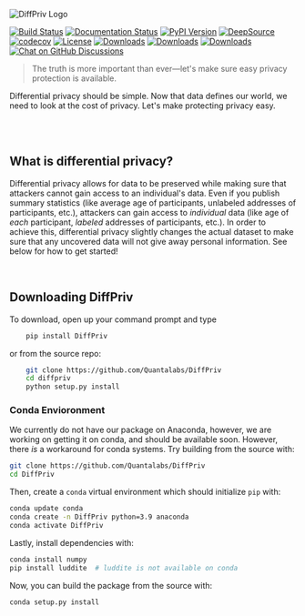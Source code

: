 ![DiffPriv Logo](https://docs.google.com/drawings/d/e/2PACX-1vQ8A92uJpy4g09GFYxayNQXOvtl0wmXXkYFiteDFSaXVcfdbcm835wc_IjjlKHlM94rjdsM7H1Szzjq/pub?w=600)

[![Build Status](https://www.travis-ci.com/Quantalabs/DiffPriv.svg?branch=master)](https://www.travis-ci.com/Quantalabs/DiffPriv)
[![Documentation Status](https://readthedocs.org/projects/diffpriv/badge/?version=latest)](https://diffpriv.readthedocs.io/en/latest/?badge=latest)
[![PyPI Version](https://shields.mitmproxy.org/pypi/v/DIffPriv.svg)](https://pypi.org/project/DiffPriv)
[![DeepSource](https://deepsource.io/gh/Quantalabs/DiffPriv.svg/?label=active+issues&show_trend=true)](https://deepsource.io/gh/Quantalabs/DiffPriv/?ref=repository-badge)
[![codecov](https://codecov.io/gh/Quantalabs/DiffPriv/branch/master/graph/badge.svg?token=wCz4qTJxEO)](https://codecov.io/gh/Quantalabs/DiffPriv)
[![License](https://img.shields.io/badge/License-GNU%20GPL%20v3.0-green)](https://github.com/Quantalabs/DiffPriv/blob/master/LICENSE)
[![Downloads](https://pepy.tech/badge/diffpriv)](https://pepy.tech/project/diffpriv)
[![Downloads](https://pepy.tech/badge/diffpriv/month)](https://pepy.tech/project/diffpriv/month)
[![Downloads](https://pepy.tech/badge/diffpriv/week)](https://pepy.tech/project/diffpriv/week) 
[![Chat on GitHub Discussions](https://img.shields.io/badge/Chat-on%20Discussions-green)](https://github.com/Quantalabs/DiffPriv/discussions)


> The truth is more important than ever—let's make sure easy privacy protection is available.

Differential privacy should be simple. Now that data defines our world, we need to look at the cost of privacy. Let's make protecting privacy easy.

<br><br>

## What is differential privacy?

Differential privacy allows for data to be preserved while making sure that attackers cannot gain access to an individual's data. Even if you publish summary statistics (like average age of participants, unlabeled addresses of participants, etc.), attackers can gain access to *individual* data (like age of *each* participant, *labeled* addresses of participants, etc.). In order to achieve this, differential privacy slightly changes the actual dataset to make sure that any uncovered data will not give away personal information. See below for how to get started!

<br>

## Downloading DiffPriv
To download, open up your command prompt and type
```sh
    pip install DiffPriv
```
or from the source repo:
```sh
    git clone https://github.com/Quantalabs/DiffPriv
    cd diffpriv
    python setup.py install
```
### Conda Envioronment
We currently do not have our package on Anaconda, however, we are working on getting it on conda, and should be available soon. However, there *is* a workaround for conda systems. Try building from the source with:

```sh
git clone https://github.com/Quantalabs/DiffPriv
cd DiffPriv
```
Then, create a `conda` virtual environment which should initialize `pip` with:
```sh
conda update conda
conda create -n DiffPriv python=3.9 anaconda
conda activate DiffPriv
```
Lastly, install dependencies with:
```sh
conda install numpy
pip install luddite  # luddite is not available on conda
```
Now, you can build the package from the source with:
```sh
conda setup.py install
```
